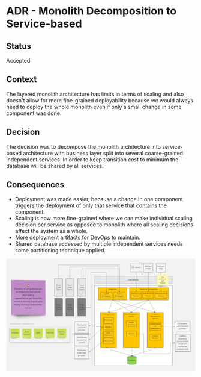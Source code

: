 # ADR - Monolith Decomposition to Service-based

## Status

Accepted

## Context

The layered monolith architecture has limits in terms of scaling and also doesn't allow for more fine-grained deployability because we would always need to deploy the whole monolith even if only a small change in some component was done.

## Decision

The decision was to decompose the monolith architecture into service-based architecture with business layer split into several coarse-grained independent services. In order to keep transition cost to minimum the database will be shared by all services.

## Consequences
* Deployment was made easier, because a change in one component triggers the deployment of only that service that contains the component.
* Scaling is now more fine-grained where we can make individual scaling decision per service as opposed to monolith where all scaling decisions affect the system as a whole.
* More deployment artifacts for DevOps to maintain.
* Shared database accessed by multiple independent services needs some partitioning technique applied.

![alt text](./Evolution%20Stage%202%20-%20Service-based%20Architecture.png?raw=true)
